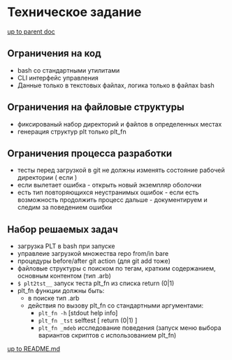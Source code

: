 # <imperatum> Техническое задание

[up to parent doc](../../../README.md)

## Ограничения на код

- bash со стандартными утилитами
- CLI интерфейс управления
- Данные только в текстовых файлах, логика только в файлах bash

## Ограничения на файловые структуры

- фиксированый набор директорий и файлов в определенных местах
- генерация структур plt только plt_fn

## Ограничения процесса разработки

- тесты перед загрузкой в git не должны изменять состояние рабочей директории ( если  )
- если вылетает ошибка - открыть новый экземпляр оболочки
- есть тип повторяющихся неустранимых ошибок - если есть возможность продолжить процесс дальше - документируем и следим за поведением ошибки

## Набор решаемых задач 

- загрузка PLT в bash при запуске
- управлеие загрузкой множества repo from/in bare
- процедуры before/after git action (для git add тоже)
- файловые структуры с поиском по тегам, кратким содержанием, основным контентом (тип .arb)
- `$ plt2tst__` запуск теста plt_fn из списка return (0|1)
- plt_fn функции должны быть:
  - в поиске тип .arb
  - действия по вызову plt_fn со стандартными аргументами:
    - `plt_fn -h` [stdout help info]
    - `plt_fn _tst` selftest [ return (0|1) ]
    - `plt_fn _mdeb` исследование поведения (запуск меню выбора вариантов скриптов с использованием plt_fn)

[up to README.md](../../../README.md) 